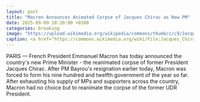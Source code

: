 ```yaml
---
layout: post
title: "Macron Announces Animated Corpse of Jacques Chirac as New PM"
date: 2025-09-09 10:20:00 +0100
categories: breaking
image: "https://upload.wikimedia.org/wikipedia/commons/thumb/c/c9/Jacques_Chirac_2008.jpg/1024px-Jacques_Chirac_2008.jpg?20250212185208"
caption: <a href="https://commons.wikimedia.org/wiki/File:Jacques_Chirac_2008.jpg">Nikeush</a>, <a href="https://creativecommons.org/licenses/by-sa/4.0">CC BY-SA 4.0</a>, via Wikimedia Commons
---
```

PARIS — French President Emmanuel Macron has today announced the country's new Prime Minister - the reanimated corpse of former President Jacques Chirac. After PM Bayrou's resignation earlier today, Macron was forced to form his nine hundred and twelfth government of the year so far. After exhausting his supply of MPs and supporters across the country, Macron had no choice but to reanimate the corpse of the former UDR President.
